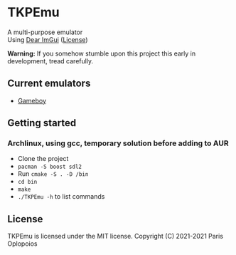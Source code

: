 # TKPEmu
A multi-purpose emulator    
Using [Dear ImGui](https://github.com/ocornut/imgui) ([License](https://raw.githubusercontent.com/ocornut/imgui/master/LICENSE.txt))

**Warning:** If you somehow stumble upon this project this early in development, tread carefully.

## Current emulators
- [Gameboy](https://github.com/OFFTKP/TKPEmu/tree/master/TKPEmu/Gameboy)

## Getting started
### Archlinux, using gcc, temporary solution before adding to AUR
- Clone the project
- `pacman -S boost sdl2`
- Run `cmake -S . -D /bin`
- `cd bin`
- `make`
- `./TKPEmu -h` to list commands

## License
TKPEmu is licensed under the MIT license. Copyright (C) 2021-2021 Paris Oplopoios
